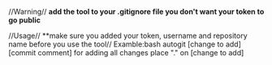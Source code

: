//Warning//
**add the tool to your .gitignore file you don't want your token to go public**


//Usage//
**make sure you added your token, username and repository name  before you use the tool//
Examble:bash autogit [change to add] [commit comment]
for adding all changes place "." on [change to add] 
